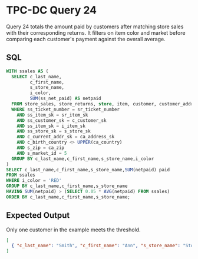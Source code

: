 # TPC-DC Query 24

Query 24 totals the amount paid by customers after matching store sales with
their corresponding returns. It filters on item color and market before
comparing each customer's payment against the overall average.

## SQL
```sql
WITH ssales AS (
  SELECT c_last_name,
         c_first_name,
         s_store_name,
         i_color,
         SUM(ss_net_paid) AS netpaid
  FROM store_sales, store_returns, store, item, customer, customer_address
  WHERE ss_ticket_number = sr_ticket_number
    AND ss_item_sk = sr_item_sk
    AND ss_customer_sk = c_customer_sk
    AND ss_item_sk = i_item_sk
    AND ss_store_sk = s_store_sk
    AND c_current_addr_sk = ca_address_sk
    AND c_birth_country <> UPPER(ca_country)
    AND s_zip = ca_zip
    AND s_market_id = 5
  GROUP BY c_last_name,c_first_name,s_store_name,i_color
)
SELECT c_last_name,c_first_name,s_store_name,SUM(netpaid) paid
FROM ssales
WHERE i_color = 'RED'
GROUP BY c_last_name,c_first_name,s_store_name
HAVING SUM(netpaid) > (SELECT 0.05 * AVG(netpaid) FROM ssales)
ORDER BY c_last_name,c_first_name,s_store_name;
```

## Expected Output
Only one customer in the example meets the threshold.
```json
[
  { "c_last_name": "Smith", "c_first_name": "Ann", "s_store_name": "Store1", "paid": 180.0 }
]
```
